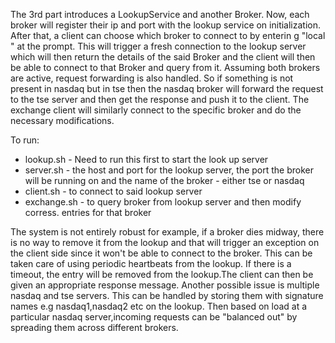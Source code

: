 The 3rd part introduces a LookupService and another Broker. Now, each broker will register their ip and port with the lookup service on initialization. After that, a client can choose which broker to connect to by enterin g "local <broker name>" at the prompt. This will trigger a fresh connection to the lookup server which will then return the details of the said Broker and the client will then be able to
connect to that Broker and query from it. Assuming both brokers are active, request forwarding is also handled. So if something is not present in nasdaq but in tse then the nasdaq broker will forward the request to the tse server and then get the response and push it to the client. The exchange client will similarly connect to the specific broker and do the necessary modifications.

To run:

- lookup.sh <port> - Need to run this first to start the look up server
- server.sh <lookup host> <lookup port> <port> <brokername> - the host and port for the lookup server, the port the broker will be running on and the name of the broker - either tse or nasdaq
- client.sh <lookup host> <lookup port> - to connect to said lookup server
- exchange.sh <lookup host> <lookup  port> <brokername> - to query broker from lookup server and then modify corress. entries for that broker

The system is not entirely robust for example, if a broker dies midway, there is no way to remove it from the lookup and that will trigger an exception on the client side since it won't be able to connect to the broker. This can be taken care of using periodic heartbeats from the lookup. If there is a timeout, the entry will be removed from the lookup.The client can then be given an appropriate response message. 
Another possible issue is multiple nasdaq and tse servers. This can be handled by storing them with signature names e.g nasdaq1,nasdaq2 etc on the lookup. Then based on load at a particular nasdaq server,incoming requests can be "balanced out" by spreading them across different brokers.